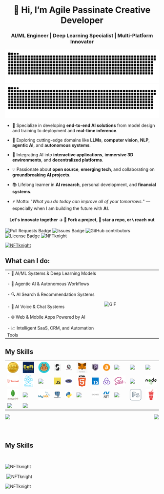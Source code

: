 <h1 align="center" dir="auto">👋 Hi, I’m Agile Passinate Creative Developer</h1>

<p align="center">
  <h3 align="center">AI/ML Engineer | Deep Learning Specialist | Multi-Platform Innovator</h3>

![github contribution grid snake animation](https://raw.githubusercontent.com/nftknight/nftknight/output/github-contribution-grid-snake-dark.svg#gh-dark-mode-only)
![github contribution grid snake animation](https://raw.githubusercontent.com/nftknight/nftknight/output/github-contribution-grid-snake.svg#gh-light-mode-only)

- 🤖 Specialize in developing <strong>end-to-end AI solutions</strong> from model design and training to deployment and <strong>real-time inference</strong>.<br>

- 🧠 Exploring cutting-edge domains like <strong>LLMs</strong>, <strong>computer vision</strong>, <strong>NLP</strong>, <strong>agentic AI</strong>, and <strong>autonomous systems</strong>.<br>

- 🔗 Integrating AI into <strong>interactive applications</strong>, <strong>immersive 3D environments</strong>, and <strong>decentralized platforms</strong>.<br>

- 💡 Passionate about <strong>open source</strong>, <strong>emerging tech</strong>, and collaborating on <strong>groundbreaking AI projects</strong>.<br>

- 📚 Lifelong learner in <strong>AI research</strong>, personal development, and <strong>financial systems</strong>.<br>

- ⚡ Motto: "<em>What you do today can improve all of your tomorrows.</em>" — especially when I am building the future with <strong>AI</strong>.

<h4 align="center">
 Let's innovate together → 🛒 Fork a project, 🌟 star a repo, or 📞 reach out
</h4>
</p>

<img src="https://img.shields.io/github/issues-pr/nftknight/uniswapv3-code" alt="Pull Requests Badge"/> <img src="https://img.shields.io/github/issues/nftknight/uniswapv3-code" alt="Issues Badge"/> <img alt="GitHub contributors" src="https://img.shields.io/github/contributors/nftknight/uniswapv3-code?color=2b9348"> <img src="https://img.shields.io/github/license/nftknight/ReactNative-Expo-OAuth?color=2b9348" alt="License Badge"/> <img src="https://komarev.com/ghpvc/?username=NFTknight&label=Profile%20views&color=0e75b6&style=flat" alt="NFTknight" />

<p align="left"> <a href="https://github.com/nftknight/"><img src="https://github-profile-trophy.vercel.app/?username=nftknight" alt="NFTknight" /></a> </p>

## What can I do:

<table>
  <tr>
  <td width="60%">
  - 🧠 AI/ML Systems & Deep Learning Models
    </br></br>
  - 🤖 Agentic AI & Autonomous Workflows
    </br></br>
  - 🔍 AI Search & Recommendation Systems
    </br></br>
  - 💬 AI Voice & Chat Systems
    </br></br>
  - 🌐 Web & Mobile Apps Powered by AI
    </br></br>
  - 📈 Intelligent SaaS, CRM, and Automation Tools
  </td>
  <td width="35%"><img alt="GIF" src="https://github.com/abhisheknaiidu/abhisheknaiidu/blob/master/code.gif?raw=true" width="100%"/></td>
</table>

## My Skills

<table>
  <tr>
    <td><img src="https://github.com/kroim/profile/blob/master/icons/icon_nft.png?raw=true" width="200"></td>
      <td><img src="https://github.com/kroim/profile/blob/master/icons/icon_defi.png?raw=true" width="200"></td>
      <td><img src="https://github.com/kroim/profile/blob/master/icons/icon_pancake.png?raw=true" width="200"></td>
      <td><img src="https://github.com/kroim/profile/blob/master/icons/icon_solidity.png?raw=true" width="200"></td>
      <td><img src="https://github.com/kroim/profile/blob/master/icons/icon_truffle.png?raw=true" width="200"></td>
      <td><img src="https://github.com/kroim/profile/blob/master/icons/icon_metamask.png?raw=true" width="200"></td>
      <td><img src="https://github.com/kroim/profile/blob/master/icons/icon_pivx.png?raw=true" width="200"></td>
      <td><img src="https://github.com/kroim/profile/blob/master/icons/icon_bitcoin.png?raw=true" width="200"></td>
      <td><img src="https://cdn.iconscout.com/icon/free/png-128/node-1174925.png" width="200"></td>
      <td><img src="https://cdn.iconscout.com/icon/free/png-64/angular-3-226070.png" width="200"></td>
      <td><img src="https://cdn.iconscout.com/icon/free/png-128/vue-282497.png" width="200"></td>
    </tr>
    <tr>
    <td><img src="https://raw.githubusercontent.com/devicons/devicon/master/icons/laravel/laravel-original-wordmark.svg" width="200"/></td>
      <td><img src="https://raw.githubusercontent.com/devicons/devicon/master/icons/react/react-original-wordmark.svg" width="200"/></td>
      <td><img src="https://reactnative.dev/img/header_logo.svg" width="200"/></td>
      <td><img src="https://raw.githubusercontent.com/devicons/devicon/master/icons/javascript/javascript-original.svg" width="200"/></td>
      <td><img src="https://raw.githubusercontent.com/devicons/devicon/master/icons/php/php-original.svg" width="200"/></td>
      <td><img src="https://raw.githubusercontent.com/devicons/devicon/master/icons/html5/html5-original-wordmark.svg" width="200"/></td>
      <td><img src="https://raw.githubusercontent.com/devicons/devicon/master/icons/typescript/typescript-original.svg" width="200"/></td>
      <td><img src="https://raw.githubusercontent.com/devicons/devicon/master/icons/redux/redux-original.svg" width="200"/></td>
      <td><img src="https://raw.githubusercontent.com/devicons/devicon/master/icons/sass/sass-original.svg" width="200"/></td>
      <td><img src="https://www.vectorlogo.zone/logos/tailwindcss/tailwindcss-icon.svg" width="200"/></td>
      <td><img src="https://raw.githubusercontent.com/devicons/devicon/master/icons/nodejs/nodejs-original-wordmark.svg" width="200"/></td>
    </tr>
    <tr>
    <td><img src="https://raw.githubusercontent.com/devicons/devicon/master/icons/mongodb/mongodb-original-wordmark.svg" width="200"/></td>
    <td><img src="https://www.vectorlogo.zone/logos/firebase/firebase-icon.svg" width="200"/></td>
    <td><img src="https://raw.githubusercontent.com/devicons/devicon/master/icons/mysql/mysql-original-wordmark.svg" width="200"/></td>
    <td><img src="https://raw.githubusercontent.com/devicons/devicon/master/icons/postgresql/postgresql-original-wordmark.svg" width="200"/></td>
    <td><img src="https://raw.githubusercontent.com/devicons/devicon/master/icons/python/python-original.svg" width="200"/></td>
    <td><img src="https://www.vectorlogo.zone/logos/git-scm/git-scm-icon.svg" width="200"/></td>
    <td><img src="https://raw.githubusercontent.com/devicons/devicon/master/icons/express/express-original-wordmark.svg" width="200"/></td>
    <td><img src="https://raw.githubusercontent.com/devicons/devicon/master/icons/dot-net/dot-net-original-wordmark.svg" width="200"/></td>
    <td><img src="https://www.vectorlogo.zone/logos/unity3d/unity3d-icon.svg" width="200"/></td>
    <td><img src="https://raw.githubusercontent.com/devicons/devicon/master/icons/photoshop/photoshop-line.svg" width="200"/></td>
    <td><img src="https://raw.githubusercontent.com/devicons/devicon/master/icons/gulp/gulp-plain.svg" width="200"/></td>
    </tr>
    <tr>
    <td><img src="https://www.vectorlogo.zone/logos/figma/figma-icon.svg" width="200"/></td>
    <td><img src="https://www.chartjs.org/media/logo-title.svg" width="200"/></td>
    </tr>
</table>

<img align="left" src="https://visitor-badge.laobi.icu/badge?page_id=NFTknight.NFTknight" />
<img align="right" src="https://img.shields.io/github/followers/NFTknight?label=Follow&style=social" />
<h1 align="center"></h1>
</br></br>

## My Skills

<br>

<p><img align="left" src="https://github-readme-stats.vercel.app/api/top-langs?username=nftknight&show_icons=true&locale=en&layout=compact" alt="NFTknight" /></p> <br>

<p>&nbsp;<img align="center" src="https://github-readme-stats.vercel.app/api?username=NFTknight&show_icons=true&locale=en" alt="NFTknight" /></p>

<p><img align="center" src="https://github-readme-streak-stats.herokuapp.com/?user=NFTknight&" alt="NFTknight" /></p>
